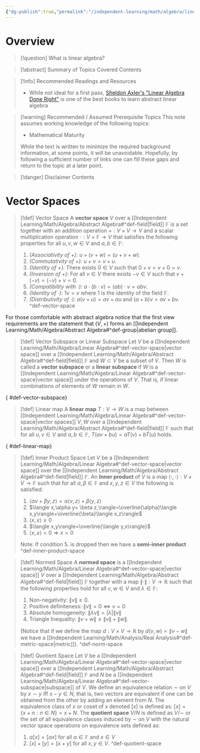 ```yaml
---
{"dg-publish":true,"permalink":"/independent-learning/math/algebra/linear-algebra/","created":"2025-01-10T20:42:58.605-07:00","updated":"2025-03-14T20:49:22.361-06:00"}
---
```


# Overview

>[!question] What is linear algebra?


> [!abstract] Summary of Topics Covered
> Contents

> [!info] Recommended Readings and Resources
> - While not ideal for a first pass, [Sheldon Axler's "Linear Algebra Done Right"](https://linear.axler.net/) is one of the best books to learn abstract linear algebra 

> [!warning] Recommended / Assumed Prerequisite Topics
> This note assumes working knowledge of the following topics:
> - Mathematical Maturity
>
> While the text is written to minimize the required background information, at some points, it will be unavoidable. Hopefully, by following a sufficient number of links one can fill these gaps and return to the topic at a later point.

> [!danger] Disclaimer
> Contents

# Vector Spaces

>[!def] Vector Space
>A **vector space** $V$ over a [[Independent Learning/Math/Algebra/Abstract Algebra#^def-field\|field]]  $\mathbb{F}$ is a set together with an addition operation $+:V\times V\rightarrow V$ and a scalar multiplication operation $\cdot : V\times \mathbb{F}\rightarrow V$ that satisfies the following properties for all $u,v,w\in V$ and $a,b\in \mathbb{F}$:
>1. *(Associativity of $+$):* $u+(v+w)=(u+v+w)$.
>2. *(Commutativity of $+$):* $u+v=v+u$.
>3. *(Identity of $+$):* There exists $0\in V$ such that $0+v=v+0=v$.
>4. *(Inversion of $+$):* For all $v\in V$ there exists $-v\in V$ such that $v+(-v)=(-v)+v=0$.
>5. *(Compatibility with $\cdot$):* $a\cdot(b \cdot v)=(ab)\cdot v=abv$.
>6. *(Identity of $\cdot$):* $1v=v$ where $1$ is the identity of the field $\mathbb{F}$.
>7. *(Distributivity of $\cdot$):* $a(v+u)=av+au$ and $(a+b)v=av+bv$.
>^def-vector-space

For those comfortable with abstract algebra notice that the first view requirements are the statement that $(V,+)$ forms an [[Independent Learning/Math/Algebra/Abstract Algebra#^def-group\|abelian group]].


> [!def] Vector Subspace or Linear Subspace
> Let $V$ be a [[Independent Learning/Math/Algebra/Linear Algebra#^def-vector-space\|vector space]] over a [[Independent Learning/Math/Algebra/Abstract Algebra#^def-field\|field]] $\mathbb{F}$ and $W\subset V$ be a subset of $V$. Then $W$ is called a **vector subspace** or a **linear subspace** if $W$ is a [[Independent Learning/Math/Algebra/Linear Algebra#^def-vector-space\|vector space]] under the operations of $V$. That is, if linear combinations of elements of $W$ remain in $W$.
>
{ #def-vector-subspace}



> [!def] Linear map
> A **linear map** $T:V\to W$ is a map between [[Independent Learning/Math/Algebra/Linear Algebra#^def-vector-space\|vector spaces]] $V,W$ over a [[Independent Learning/Math/Algebra/Abstract Algebra#^def-field\|field]] $\mathbb{F}$ such that for all $u,v\in V$ and $a,b\in \mathbb{F}$, $T(av+bu)=aT(v)+bT(u)$ holds.
>
{ #def-linear-map}


>[!def] Inner Product Space
>Let $V$ be a [[Independent Learning/Math/Algebra/Linear Algebra#^def-vector-space\|vector space]] over the [[Independent Learning/Math/Algebra/Abstract Algebra#^def-field\|field]] $\mathbb{F}$.  An **Inner product** of $V$ is a map $\langle \cdot,\cdot \rangle:V\times V\to \mathbb{F}$ such that for all $\alpha,\beta\in \mathbb{F}$ and $x,y,z\in V$ the following is satisfied:
>1. $\langle \alpha v+\beta y,z\rangle=\alpha \langle v,z\rangle+\beta \langle y,z\rangle$
>2. $\langle x,\alpha y+ \beta z,\rangle=\overline{\alpha}\langle x,y\rangle+\overline{\beta}\langle x,z\rangle$
>3. $\langle x,x\rangle\geq 0$
>4. $\langle x,y\rangle=\overline{\langle y,x\rangle}$
>5. $\langle x,x\rangle=0 \Rightarrow x=0$
>
>Note: If condition 5. is dropped then we have a **semi-inner product**
>^def-inner-product-space


> [!def] Normed Space
> A **normed space** is a [[Independent Learning/Math/Algebra/Linear Algebra#^def-vector-space\|vector space]] $V$ over a [[Independent Learning/Math/Algebra/Abstract Algebra#^def-field\|field]] $\mathbb{F}$ together with a map $\left \lVert \cdot \right \rVert_{}:V\to \mathbb{R}$ such that the following properties hold for all $v,w\in V$ and $\lambda \in \mathbb{F}$:
> 1. Non-negativity: $\left \lVert v \right \rVert_{}\ge 0$.
> 2. Positive definiteness: $\left \lVert v \right \rVert_{}=0 \Leftrightarrow v=0$
> 3. Absolute homogeneity: $\left \lVert \lambda v \right \rVert_{}=|\lambda|\left \lVert v \right \rVert_{}$
> 4. Triangle Inequality: $\left \lVert v+w \right \rVert_{} \le \left \lVert v \right \rVert_{} + \left \lVert w \right \rVert_{}$.
>    
>   (Notice that if we define the map $d:V\times V \to \mathbb{R}$ by $d(v,w)=\left \lVert v-w \right \rVert_{}$ we have a [[Independent Learning/Math/Analysis/Real Analysis#^def-metric-space\|metric]]).
>^def-norm-space


> [!def] Quotient Space
> Let $V$ be a [[Independent Learning/Math/Algebra/Linear Algebra#^def-vector-space\|vector space]] over a [[Independent Learning/Math/Algebra/Abstract Algebra#^def-field\|field]] $\mathbb{F}$ and $N$ be a [[Independent Learning/Math/Algebra/Linear Algebra#^def-vector-subspace\|subspace]] of $V$. We define an equivalence relation $\sim$ on $V$ by $x\sim y$ iff $x-y\in N$, that is, two vectors are equivalent if one can be obtained from the other by adding an element from $N$. The equivalence class of $x$ or coset of $x$ denoted $[x]$ is defined as: $[x]=\{x+n:n\in N\}=x+N$. The **quotient space** $V / N$ is defined as $V / \sim$ or the set of all equivalence classes induced by $\sim$ on $V$ with the natural vector space operations on equivalence sets defined as:
> 1. $\alpha [x]=[\alpha x]$ for all $\alpha \in \mathbb{F}$ and $x\in V$
> 2. $[x]+[y]=[x+y]$ for all $x,y\in V$.
>^def-quotient-space
